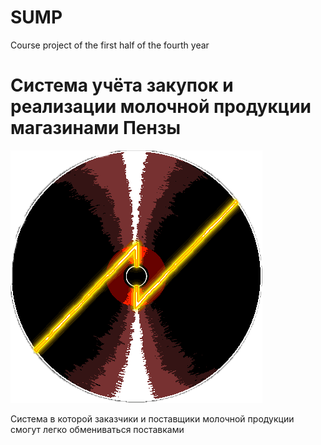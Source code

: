# SUMP
Course project of the first half of the fourth year

# Система учёта закупок и реализации молочной продукции магазинами Пензы
![logo](https://github.com/Pasteger/SUMP/blob/master/src/main/resources/net/skaia/pasteger/sump/image/scratch_disc.png)

Система в которой заказчики и поставщики молочной продукции смогут легко обмениваться поставками
